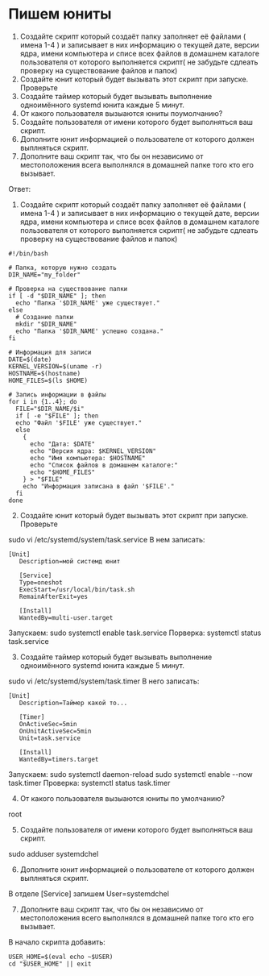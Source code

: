 # Пишем юниты

1. Создайте скрипт который создаёт папку заполняет её файлами ( имена 1-4 ) и записывает в них информацию
о текущей дате, версии ядра, имени компьютера и списе всех файлов в домашнем каталоге пользователя от которого выполняется скрипт( не забудьте сдлеать проверку на существование файлов и папок)
2. Создайте юнит который будет вызывать этот скрипт при запуске. Проверьте
3. Создайте таймер который будет вызывать выполнение одноимённого systemd юнита каждые 5 минут.
4. От какого пользователя вызыаются юниты поумолчанию?
5. Создайте пользователя от имени которого будет выполняться ваш скрипт.
6. Дополните юнит информацией о пользователе от которого должен выплняться скрипт.
7. Дополните ваш скрипт так, что бы он независимо от местоположения всега выполнялся в домашней папке того кто его вызывает.

Ответ:

1. Создайте скрипт который создаёт папку заполняет её файлами ( имена 1-4 ) и записывает в них информацию
о текущей дате, версии ядра, имени компьютера и списе всех файлов в домашнем каталоге пользователя от которого выполняется скрипт( не забудьте сдлеать проверку на существование файлов и папок)

```
#!/bin/bash

# Папка, которую нужно создать
DIR_NAME="my_folder"

# Проверка на существование папки
if [ -d "$DIR_NAME" ]; then
  echo "Папка '$DIR_NAME' уже существует."
else
  # Создание папки
  mkdir "$DIR_NAME"
  echo "Папка '$DIR_NAME' успешно создана."
fi

# Информация для записи
DATE=$(date)
KERNEL_VERSION=$(uname -r)
HOSTNAME=$(hostname)
HOME_FILES=$(ls $HOME)

# Запись информации в файлы
for i in {1..4}; do
  FILE="$DIR_NAME/$i"
  if [ -e "$FILE" ]; then
  echo "Файл '$FILE' уже существует."
  else
    {
      echo "Дата: $DATE"
      echo "Версия ядра: $KERNEL_VERSION"
      echo "Имя компьютера: $HOSTNAME"
      echo "Список файлов в домашнем каталоге:"
      echo "$HOME_FILES"
    } > "$FILE"
    echo "Информация записана в файл '$FILE'."
  fi
done
```

2. Создайте юнит который будет вызывать этот скрипт при запуске. Проверьте

sudo vi /etc/systemd/system/task.service
В нем записать:
```
[Unit]
   Description=мой системд юнит

   [Service]
   Type=oneshot
   ExecStart=/usr/local/bin/task.sh
   RemainAfterExit=yes

   [Install]
   WantedBy=multi-user.target
```
Запускаем:
sudo systemctl enable task.service
Порверка:
systemctl status task.service

3. Создайте таймер который будет вызывать выполнение одноимённого systemd юнита каждые 5 минут.

sudo vi /etc/systemd/system/task.timer
В него записать:
```
[Unit]
   Description=Таймер какой то...

   [Timer]
   OnActiveSec=5min
   OnUnitActiveSec=5min
   Unit=task.service

   [Install]
   WantedBy=timers.target
```
Запускаем:
sudo systemctl daemon-reload
sudo systemctl enable --now task.timer
Проверка:
systemctl status task.timer

4. От какого пользователя вызыаются юниты по умолчанию?

root

5. Создайте пользователя от имени которого будет выполняться ваш скрипт.

sudo adduser systemdchel

6. Дополните юнит информацией о пользователе от которого должен выплняться скрипт.

В отделе [Service] запишем User=systemdchel

7. Дополните ваш скрипт так, что бы он независимо от местоположения всего выполнялся в домашней папке того кто его вызывает.

В начало скрипта добавить:
```
USER_HOME=$(eval echo ~$USER)
cd "$USER_HOME" || exit
```
